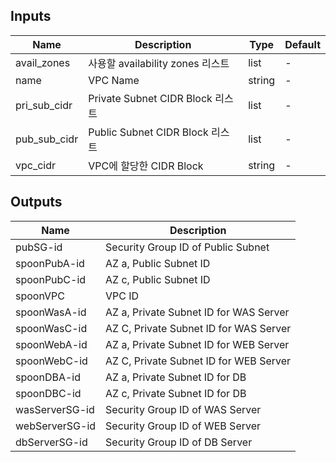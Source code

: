 ## Inputs

| Name | Description | Type | Default |
|------|-------------|------|---------|
| avail_zones | 사용할 availability zones 리스트 | list | - |
| name | VPC Name | string | - |
| pri_sub_cidr | Private Subnet CIDR Block 리스트 | list | - |
| pub_sub_cidr | Public Subnet CIDR Block 리스트 | list | - |
| vpc_cidr | VPC에 할당한 CIDR Block | string | - |


## Outputs

| Name | Description |
|------|-------------|
| pubSG-id | Security Group ID of Public Subnet |
| spoonPubA-id | AZ a, Public Subnet ID |
| spoonPubC-id | AZ c, Public Subnet ID |
| spoonVPC | VPC ID |
| spoonWasA-id | AZ a, Private Subnet ID for WAS Server |
| spoonWasC-id | AZ C, Private Subnet ID for WAS Server |
| spoonWebA-id | AZ a, Private Subnet ID for WEB Server |
| spoonWebC-id | AZ C, Private Subnet ID for WEB Server |
| spoonDBA-id | AZ a, Private Subnet ID for DB |
| spoonDBC-id | AZ c, Private Subnet ID for DB |
| wasServerSG-id | Security Group ID of WAS Server |
| webServerSG-id | Security Group ID of WEB Server |
| dbServerSG-id | Security Group ID of DB Server |
